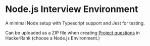 # Node.js Interview Environment

A minimal Node setup with Typescript support and Jest for testing.

Can be uploaded as a ZIP file when creating
[Project questions](https://customersupport.hackerrank.com/hc/en-us/articles/115005447467-Introduction-to-HackerRank-Projects)
in HackerRank (choose a Node.js Environment.)
